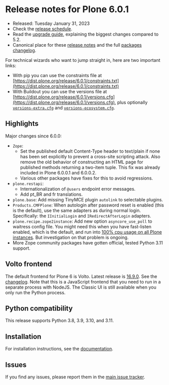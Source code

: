 # Release notes for Plone 6.0.1

* Released: Tuesday January 31, 2023
* Check the [release schedule](https://plone.org/download/release-schedule).
* Read the [upgrade guide](https://6.docs.plone.org/upgrade/index.html), explaining the biggest changes compared to 5.2.
* Canonical place for these [release notes](https://dist.plone.org/release/6.0.1/RELEASE-NOTES.md) and the full [packages changelog](https://dist.plone.org/release/6.0.1/changelog.txt).

For technical wizards who want to jump straight in, here are two important links:

* With pip you can use the constraints file at [https://dist.plone.org/release/6.0.1/constraints.txt](https://dist.plone.org/release/6.0.1/constraints.txt)
* With Buildout you can use the versions file at [https://dist.plone.org/release/6.0.1/versions.cfg](https://dist.plone.org/release/6.0.1/versions.cfg), plus optionally [`versions-extra.cfg`](https://dist.plone.org/release/6.0.1/versions-extra.cfg) and [`versions-ecosystem.cfg`](https://dist.plone.org/release/6.0.1/versions-ecosystem.cfg).


## Highlights

Major changes since 6.0.0:

* `Zope`:
  * Set the published default Content-Type header to text/plain if none has been set explicitly to prevent a cross-site scripting attack.  Also remove the old behavior of constructing an HTML page for published methods returning a two-item tuple.  This fix was already included in Plone 6.0.0.1 and 6.0.0.2.
  * Various other packages have fixes for this to avoid regressions.
* `plone.restapi`:
  * Internationalization of `@users` endpoint error messages.
  * Add pt_BR and fr translations.
* `plone.base`: Add missing TinyMCE plugin `autolink` to selectable plugins.
* `Products.CMFPlone`: When autologin after password reset is enabled (this is the default), use the same adapters as during normal login. Specifically: the `IInitialLogin` and `IRedirectAfterLogin` adapters.
* `plone.recipe.zope2instance`: Add new option `asyncore_use_poll` to waitress config file. You might need this when you have fast-listen enabled, which is the default, and run into [100% cpu usage on all Plone instances](https://github.com/plone/plone.recipe.zope2instance/issues/188).  But investigation on that problem is ongoing.
* More Zope community packages have gotten official, tested Python 3.11 support.


## Volto frontend

The default frontend for Plone 6 is Volto. Latest release is [16.9.0](https://www.npmjs.com/package/@plone/volto/v/16.9.0).  See the [changelog](https://github.com/plone/volto/blob/16.9.0/CHANGELOG.md).
Note that this is a JavaScript frontend that you need to run in a separate process with NodeJS.
The Classic UI is still available when you only run the Python process.


## Python compatibility

This release supports Python 3.8, 3.9, 3.10, and 3.11.


## Installation

For installation instructions, see the [documentation](https://6.docs.plone.org/install/index.html).


## Issues

If you find any issues, please report them in the [main issue tracker](https://github.com/plone/Products.CMFPlone/issues).
